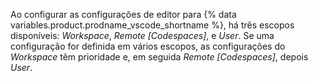 Ao configurar as configurações de editor para {% data variables.product.prodname_vscode_shortname %}, há três escopos disponíveis: _Workspace_, _Remote [Codespaces]_, e _User_. Se uma configuração for definida em vários escopos, as configurações do _Workspace_ têm prioridade e, em seguida _Remote [Codespaces]_, depois _User_.
